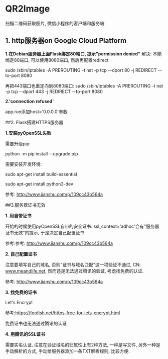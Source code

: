 # QR2Image
扫描二维码获取图片, 微信小程序的客户端和服务端

## 1. http服务器on Google Cloud Platform

**1.在Debian服务器上面Flask绑定80端口, 提示"permission denied"**
解决: 不能绑定80端口, 可以使用8080端口, 然后再配置redirect

sudo /sbin/iptables -A PREROUTING -t nat -p tcp --dport 80 -j REDIRECT --to-port 8080

再把443端口也重定向到8080端口:
sudo /sbin/iptables -A PREROUTING -t nat -p tcp --dport 443 -j REDIRECT --to-port 8080

**2.'connection refused'**

app.run添加host='0.0.0.0'参数


##2. Flask搭建HTTPS服务器

**1.安装pyOpenSSL失败**

需要升级pip: 

python -m pip install --upgrade pip

需要安装开发环境: 

sudo apt-get install build-essential

sudo apt-get install python3-dev

参考: http://www.jianshu.com/p/109cc43b564a

##3.服务器证书无效


**1. 用自带证书**

开始的时候使用pyOpenSSL自带的安全证书: ssl_context='adhoc'会有"服务器证书无效"的提示, 于是决定自己配置证书

参考:参考: http://www.jianshu.com/p/109cc43b564a

**2. 自己配置证书**

注意要填写自己的域名, 否则"证书与域名匹配"这一项验证不通过, CN: www.meandlife.net, 然而还是无法通过腾讯的验证, 考虑找免费的认证.

参考: http://www.jianshu.com/p/109cc43b564a


**3. 找免费的证书**

Let's Encrypt 

参考:https://foofish.net/https-free-for-lets-encrypt.html

免费证书也无法通过腾讯的认证

**4. 用腾讯的SSL证书**

需要实名认证, 注意在验证域名的归属性上有2种方法, 一种是写文件, 另外一种是手动解析的方式, 手动给服务器添加一条TXT解析规则, 比较方便.








